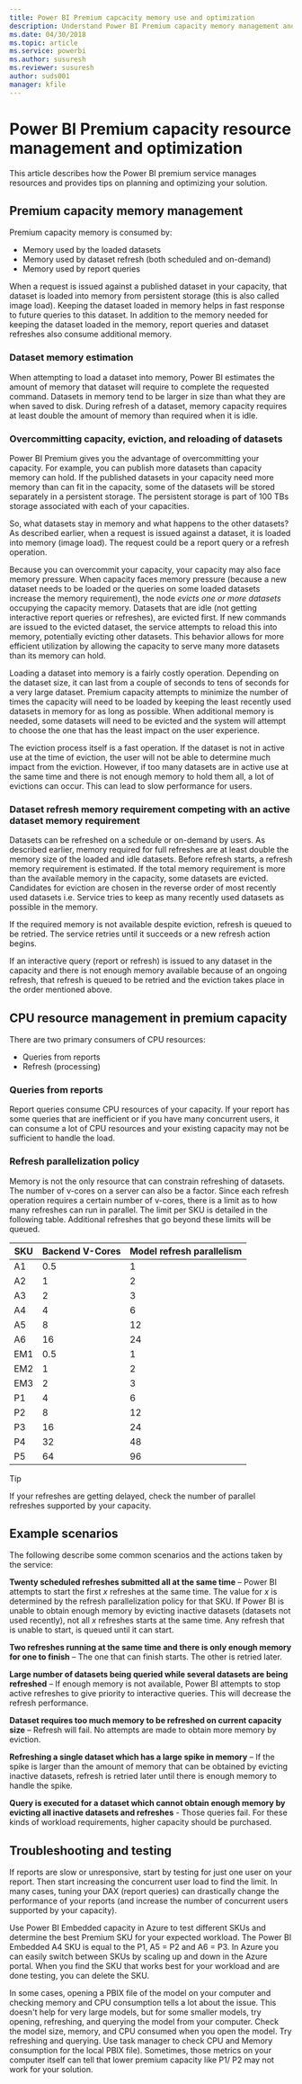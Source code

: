 ```yaml
---
title: Power BI Premium capcacity memory use and optimization
description: Understand Power BI Premium capacity memory management and optimization.
ms.date: 04/30/2018
ms.topic: article
ms.service: powerbi
ms.author: susuresh
ms.reviewer: susuresh
author: suds001
manager: kfile
---
```


 # Power BI Premium capacity resource management and optimization

 This article describes how the Power BI premium service manages resources and provides tips on planning and optimizing your solution.

 ## Premium capacity memory management

 Premium capacity memory is consumed by:

* Memory used by the loaded datasets
* Memory used by dataset refresh (both scheduled and on-demand)
* Memory used by report queries

When a request is issued against a published dataset in your capacity, that dataset is loaded into memory from persistent storage (this is also called image load). Keeping the dataset loaded in memory helps in fast response to future queries to this dataset. In addition to the memory needed for keeping the dataset loaded in the memory, report queries and dataset refreshes also consume additional memory.

### Dataset memory estimation

When attempting to load a dataset into memory, Power BI estimates the amount of memory that dataset will require to complete the requested command. Datasets in memory tend to be larger in size than what they are when saved to disk. During refresh of a dataset, memory capacity requires at least double the amount of memory than required when it is idle.

### Overcommitting capacity, eviction, and reloading of datasets

Power BI Premium gives you the advantage of overcommitting your capacity. For example, you can publish more datasets than capacity memory can hold. If the published datasets in your capacity need more memory than can fit in the capacity, some of the datasets will be stored separately in a persistent storage. The persistent storage is part of 100 TBs storage associated with each of your capacities.

So, what datasets stay in memory and what happens to the other datasets? As described earlier, when a request is issued against a dataset, it is loaded into memory (image load). The request could be a report query or a refresh operation.

Because you can overcommit your capacity, your capacity may also face memory pressure. When capacity faces memory pressure (because a new dataset needs to be loaded or the queries on some loaded datasets increase the memory requirement), the node *evicts one or more datasets* occupying the capacity memory. Datasets that are idle (not getting interactive report queries or refreshes), are evicted first. If new commands are issued to the evicted dataset, the service attempts to reload this into memory, potentially evicting other datasets. This behavior allows for more efficient utilization by allowing the capacity to serve many more datasets than its memory can hold.

Loading a dataset into memory is a fairly costly operation. Depending on the dataset size, it can last from a couple of seconds to tens of seconds for a very large dataset. Premium capacity attempts to minimize the number of times the capacity will need to be loaded by keeping the least recently used datasets in memory for as long as possible. When additional memory is needed, some datasets will need to be evicted and the system will attempt to choose the one that has the least impact on the user experience.

The eviction process itself is a fast operation. If the dataset is not in active use at the time of eviction, the user will not be able to determine much impact from the eviction. However, if too many datasets are in active use at the same time and there is not enough memory to hold them all, a lot of evictions can occur. This can lead to slow performance for users.

### Dataset refresh memory requirement competing with an active dataset memory requirement

Datasets can be refreshed on a schedule or on-demand by users. As described earlier, memory required for full refreshes are at least double the memory size of the loaded and idle datasets. Before refresh starts, a refresh memory requirement is estimated. If the total memory requirement is more than the available memory in the capacity, some datasets are evicted. Candidates for eviction are chosen in the reverse order of most recently used datasets i.e. Service tries to keep as many recently used datasets as possible in the memory.

If the required memory is not available despite eviction, refresh is queued to be retried. The service retries until it succeeds or a new refresh action begins.

If an interactive query (report or refresh) is issued to any dataset in the capacity and there is not enough memory available because of an ongoing refresh, that refresh is queued to be retried and the eviction takes place in the order mentioned above.

## CPU resource management in premium capacity

There are two primary consumers of CPU resources:

- Queries from reports
- Refresh (processing)

### Queries from reports

Report queries consume CPU resources of your capacity. If your report has some queries that are inefficient or if you have many concurrent users, it can consume a lot of CPU resources and your existing capacity may not be sufficient to handle the load.

### Refresh parallelization policy

Memory is not the only resource that can constrain refreshing of datasets. The number of v-cores on a server can also be a factor. Since each refresh operation requires a certain number of v-cores, there is a limit as to how many refreshes can run in parallel. The limit per SKU is detailed in the following table. Additional refreshes that go beyond these limits will be queued.

 | SKU  | Backend V-Cores  | Model refresh parallelism   |
 | --- | --- | --- |
 | A1  | 0.5  | 1  |
 | A2  | 1  | 2  |
 | A3  | 2  | 3  |
 | A4  | 4  | 6  |
 | A5  | 8  | 12  |
 | A6  | 16  | 24  |
 | EM1  | 0.5  | 1  |
 | EM2  | 1  | 2  |
 | EM3  | 2  | 3  |
 | P1  | 4  | 6  |
 | P2  | 8  | 12  |
 | P3  | 16  | 24  |
 | P4  | 32  | 48  |
 | P5  | 64  | 96  |

 > [!TIP]
> If your refreshes are getting delayed, check the number of parallel refreshes supported by your capacity.

## Example scenarios

The following describe some common scenarios and the actions taken by the service:

 **Twenty scheduled refreshes submitted all at the same time** – Power BI attempts to start the first *x* refreshes at the same time. The value for *x* is determined by the refresh parallelization policy for that SKU. If Power BI is unable to obtain enough memory by evicting inactive datasets (datasets not used recently), not all *x* refreshes starts at the same time. Any refresh that is unable to start, is queued until it can start.

 **Two refreshes running at the same time and there is only enough memory for one to finish** – The one that can finish starts. The other is retried later.

 **Large number of datasets being queried while several datasets are being refreshed** – If enough memory is not available, Power BI attempts to stop active refreshes to give priority to interactive queries. This will decrease the refresh performance.

 **Dataset requires too much memory to be refreshed on current capacity size** – Refresh will fail. No attempts are made to obtain more memory by eviction.

 **Refreshing a single dataset which has a large spike in memory** – If the spike is larger than the amount of memory that can be obtained by evicting inactive datasets, refresh is retried later until there is enough memory to handle the spike.

 **Query is executed for a dataset which cannot obtain enough memory by evicting all inactive datasets and refreshes** - Those queries fail. For these kinds of workload requirements, higher capacity should be purchased.

## Troubleshooting and testing

If reports are slow or unresponsive, start by testing for just one user on your report. Then start increasing the concurrent user load to find the limit. In many cases, tuning your DAX (report queries) can drastically change the performance of your reports (and increase the number of concurrent users supported by your capacity).

Use Power BI Embedded capacity in Azure to test different SKUs and determine the best Premium SKU for your expected workload. The Power BI Embedded A4 SKU is equal to the P1, A5 = P2 and A6 = P3. In Azure you can easily switch between SKUs by scaling up and down in the Azure portal. When you find the SKU that works best for your workload and are done testing, you can delete the SKU.

In some cases, opening a PBIX file of the model on your computer and checking memory and CPU consumption tells a lot about the issue. This doesn't help for very large models, but for some smaller models, try opening, refreshing, and querying the model from your computer. Check the model size, memory, and CPU consumed when you open the model. Try refreshing and querying. Use task manager to check CPU and Memory consumption for the local PBIX file). Sometimes, those metrics on your computer itself can tell that lower premium capacity like P1/ P2 may not work for your solution.
